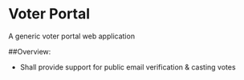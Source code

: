 Voter Portal
=============

A generic voter portal web application

##Overview:
* Shall provide support for public email verification & casting votes
